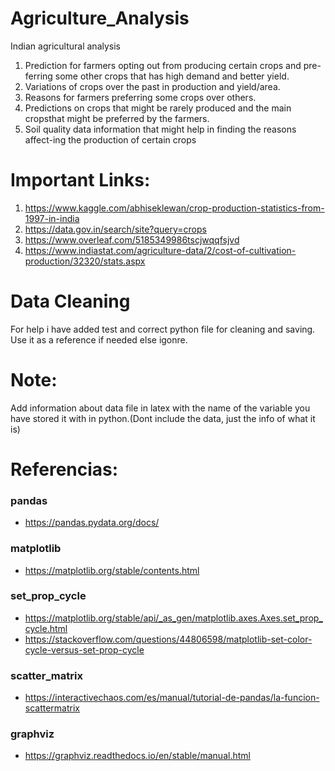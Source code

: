 # Agriculture_Analysis
Indian agricultural analysis
1.  Prediction for farmers opting out from producing certain crops and pre-ferring some other crops that has high demand and better yield.
2.  Variations of crops over the past in production and yield/area.
3.  Reasons for farmers preferring some crops over others.
4.  Predictions on crops that might be rarely produced and the main cropsthat might be preferred by the farmers.
5.  Soil quality data information that might help in finding the reasons affect-ing the production of certain crops

# Important Links: 
1. https://www.kaggle.com/abhiseklewan/crop-production-statistics-from-1997-in-india
2. https://data.gov.in/search/site?query=crops
3. https://www.overleaf.com/5185349986tscjwqqfsjvd
4. https://www.indiastat.com/agriculture-data/2/cost-of-cultivation-production/32320/stats.aspx

# Data Cleaning
For help i have added test and correct python file for cleaning and saving. Use it as a reference if needed else igonre.

# Note:
Add information about data file in latex with the name of the variable you have stored it with in python.(Dont include the data, just the info of what it is)

# Referencias:

### pandas
- https://pandas.pydata.org/docs/

### matplotlib
- https://matplotlib.org/stable/contents.html

### set_prop_cycle
- https://matplotlib.org/stable/api/_as_gen/matplotlib.axes.Axes.set_prop_cycle.html
- https://stackoverflow.com/questions/44806598/matplotlib-set-color-cycle-versus-set-prop-cycle

### scatter_matrix
- https://interactivechaos.com/es/manual/tutorial-de-pandas/la-funcion-scattermatrix

### graphviz
- https://graphviz.readthedocs.io/en/stable/manual.html